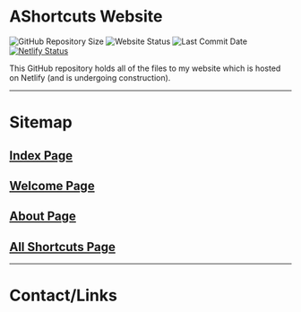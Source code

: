 # AShortcuts Website
![GitHub Repository Size](https://img.shields.io/github/repo-size/AShortcuts/AShortcuts-Site?label=Website%20Code) 
<img src="https://img.shields.io/website?down_color=red&down_message=Offline&label=Site%20Status&up_message=Online&url=https%3A%2F%2Fashortcutst.netlify.app%2F" alt="Website Status"> 
<img src="https://img.shields.io/github/last-commit/AShortcuts/AShortcuts-Site?color=purple&label=Last%20Commit" alt="Last Commit Date">
[![Netlify Status](https://api.netlify.com/api/v1/badges/17d97653-9690-4aa4-a9b2-44790d63dfff/deploy-status)](https://app.netlify.com/sites/ashortcutst/deploys)

This GitHub repository holds all of the files to my website which is hosted on Netlify (and is undergoing construction).
***
# Sitemap
## [Index Page](https://ashortcutst.netlify.app/)

## [Welcome Page](https://ashortcutst.netlify.app/welcome)

## [About Page](https://ashortcutst.netlify.app/about)

## [All Shortcuts Page](https://ashortcutst.netlify.app/shortcuts)

***
# Contact/Links
